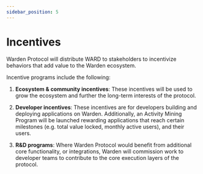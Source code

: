 ```yaml
---
sidebar_position: 5
---
```


# Incentives

Warden Protocol will distribute WARD to stakeholders to incentivize behaviors that add value to the Warden ecosystem.

Incentive programs include the following:

1. **Ecosystem & community incentives**: These incentives will be used to grow the ecosystem and further the long-term interests of the protocol.

2. **Developer incentives**: These incentives are for developers building and deploying applications on Warden. Additionally, an Activity Mining Program will be launched rewarding applications that reach certain milestones (e.g. total value locked, monthly active users), and their users.

3. **R&D programs**: Where Warden Protocol would benefit from additional core functionality, or integrations, Warden will commission work to developer teams to contribute to the core execution layers of the protocol.
